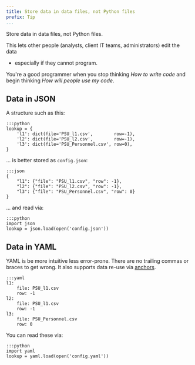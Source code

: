 ```yaml
---
title: Store data in data files, not Python files
prefix: Tip
...
```


Store data in data files, not Python files.

This lets other people (analysts, client IT teams, administrators) edit the data
- especially if they cannot program.

You're a good programmer when you stop thinking *How to write code* and begin
thinking *How will people use my code*.

## Data in JSON

A structure such as this:

    :::python
    lookup = {
        'l1': dict(file='PSU_l1.csv',        row=-1),
        'l2': dict(file='PSU_l2.csv',        row=-1),
        'l3': dict(file='PSU_Personnel.csv', row=0),
    }

... is better stored as `config.json`:

    :::json
    {
        "l1": {"file": "PSU_l1.csv", "row": -1},
        "l2": {"file": "PSU_l2.csv", "row": -1},
        "l3": {"file": "PSU_Personnel.csv", "row": 0}
    }

... and read via:

    :::python
    import json
    lookup = json.load(open('config.json'))

## Data in YAML

YAML is be more intuitive less error-prone. There are no trailing commas or
braces to get wrong. It also supports data re-use via [anchors][anchors].

    :::yaml
    l1:
        file: PSU_l1.csv
        row: -1
    l2:
        file: PSU_l1.csv
        row: -1
    l3:
        file: PSU_Personnel.csv
        row: 0

You can read these via:

    :::python
    import yaml
    lookup = yaml.load(open('config.yaml'))

[anchors]: http://camel.readthedocs.io/en/latest/yamlref.html#anchors
